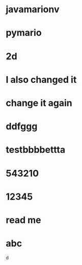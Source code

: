 # javamarionv
# pymario
# 2d
# I also changed it

# change it again

# ddfggg

# testbbbbettta

# 543210

# 12345

# read me

# abc

d

